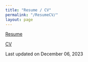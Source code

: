 ```yaml
---
title: "Resume / CV"
permalink: "/ResumeCV/"
layout: page
---
```


[Resume](Tulimieri_Resume_01_13_24.pdf)

[CV](Tulimieri_CV_01_13_24.pdf)

Last updated on December 06, 2023
